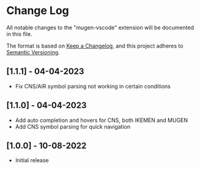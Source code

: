 # Change Log

All notable changes to the "mugen-vscode" extension will be documented in this file.

The format is based on [Keep a Changelog](https://keepachangelog.com/en/1.0.0/),
and this project adheres to [Semantic Versioning](https://semver.org/spec/v2.0.0.html).

## [1.1.1] - 04-04-2023

- Fix CNS/AIR symbol parsing not working in certain conditions

## [1.1.0] - 04-04-2023

- Add auto completion and hovers for CNS, both IKEMEN and MUGEN
- Add CNS symbol parsing for quick navigation

## [1.0.0] - 10-08-2022

- Initial release